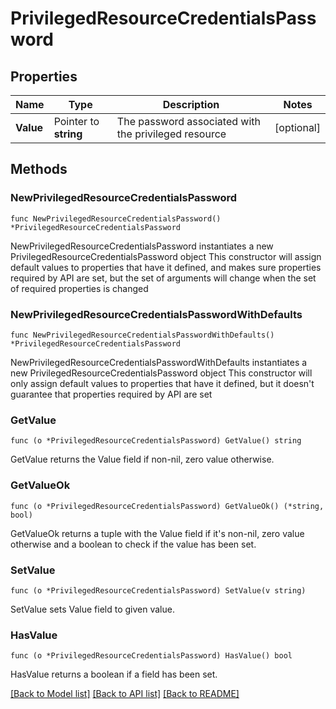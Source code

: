 # PrivilegedResourceCredentialsPassword

## Properties

Name | Type | Description | Notes
------------ | ------------- | ------------- | -------------
**Value** | Pointer to **string** | The password associated with the privileged resource | [optional] 

## Methods

### NewPrivilegedResourceCredentialsPassword

`func NewPrivilegedResourceCredentialsPassword() *PrivilegedResourceCredentialsPassword`

NewPrivilegedResourceCredentialsPassword instantiates a new PrivilegedResourceCredentialsPassword object
This constructor will assign default values to properties that have it defined,
and makes sure properties required by API are set, but the set of arguments
will change when the set of required properties is changed

### NewPrivilegedResourceCredentialsPasswordWithDefaults

`func NewPrivilegedResourceCredentialsPasswordWithDefaults() *PrivilegedResourceCredentialsPassword`

NewPrivilegedResourceCredentialsPasswordWithDefaults instantiates a new PrivilegedResourceCredentialsPassword object
This constructor will only assign default values to properties that have it defined,
but it doesn't guarantee that properties required by API are set

### GetValue

`func (o *PrivilegedResourceCredentialsPassword) GetValue() string`

GetValue returns the Value field if non-nil, zero value otherwise.

### GetValueOk

`func (o *PrivilegedResourceCredentialsPassword) GetValueOk() (*string, bool)`

GetValueOk returns a tuple with the Value field if it's non-nil, zero value otherwise
and a boolean to check if the value has been set.

### SetValue

`func (o *PrivilegedResourceCredentialsPassword) SetValue(v string)`

SetValue sets Value field to given value.

### HasValue

`func (o *PrivilegedResourceCredentialsPassword) HasValue() bool`

HasValue returns a boolean if a field has been set.


[[Back to Model list]](../README.md#documentation-for-models) [[Back to API list]](../README.md#documentation-for-api-endpoints) [[Back to README]](../README.md)



